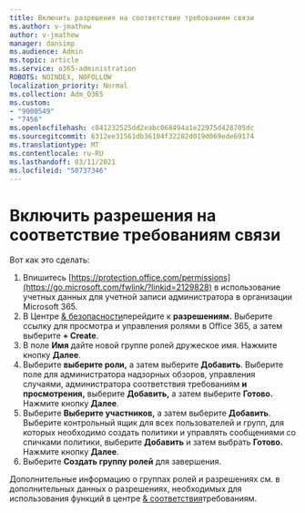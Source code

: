 ```yaml
---
title: Включить разрешения на соответствие требованиям связи
ms.author: v-jmathew
author: v-jmathew
manager: dansimp
ms.audience: Admin
ms.topic: article
ms.service: o365-administration
ROBOTS: NOINDEX, NOFOLLOW
localization_priority: Normal
ms.collection: Adm_O365
ms.custom:
- "9000549"
- "7456"
ms.openlocfilehash: c841232525dd2eabc068494a1e22975d428705dc
ms.sourcegitcommit: 6312ee31561db36104f32282d019d069ede69174
ms.translationtype: MT
ms.contentlocale: ru-RU
ms.lasthandoff: 03/11/2021
ms.locfileid: "50737346"
---
```

# <a name="enable-permissions-for-communication-compliance"></a>Включить разрешения на соответствие требованиям связи

Вот как это сделать:

1. Впишитесь [https://protection.office.com/permissions](https://go.microsoft.com/fwlink/?linkid=2129828) в использование учетных данных для учетной записи администратора в организации Microsoft 365.
2. В Центре [& безопасности](https://go.microsoft.com/fwlink/?linkid=2101341)перейдите к **разрешениям.** Выберите ссылку для просмотра и управления ролями в Office 365, а затем выберите **\+ Create**.
3. В поле **Имя** дайте новой группе ролей дружеское имя. Нажмите кнопку **Далее**.
4. Выберите **выберите роли,** а затем выберите **Добавить**. Выберите поле для администратора надзорных обзоров, управления случаями, администратора соответствия требованиям **и** **просмотрения,** выберите **Добавить,** а затем выберите **Готово.** Нажмите кнопку **Далее**.
5. Выберите **Выберите участников,** а затем выберите **Добавить**. Выберите контрольный ящик для всех пользователей и групп, для которых необходимо создать политики и управлять сообщениями со спичками политики, выберите **Добавить** и затем выбрать **Готово.** Нажмите кнопку **Далее**.
6. Выберите **Создать группу ролей** для завершения.

Дополнительные информацию о группах ролей и разрешениях см. в дополнительных данных о разрешениях, необходимых для использования функций в центре [& соответствия](https://go.microsoft.com/fwlink/?linkid=2114184)требованиям.
